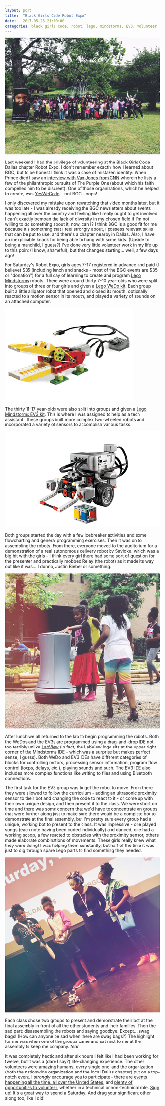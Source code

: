 ```yaml
---
layout: post
title:  "Black Girls Code Robot Expo"
date:   2017-05-26 21:00:00 
categories: black girls code, robot, lego, mindstorms, EV3, volunteer
---
```


![Group photo](https://github.com/jeremy-shannon/jeremy-shannon.github.io/blob/master/images/bgc_robot_expo/group.jpg?raw=true)

Last weekend I had the privilege of volunteering at the [Black Girls Code](http://www.blackgirlscode.com) Dallas chapter Robot Expo. I don't remember exactly how I learned about BGC, but to be honest I think it was a case of mistaken identity: When Prince died I saw an [interview with Van Jones from CNN](https://www.youtube.com/watch?v=cMwH-4pA1NA) wherein he lists a few of the philanthropic pursuits of The Purple One (about which his faith compelled him to be discreet). One of those organizations, which he helped to create, was [YesWeCode](https://www.yeswecode.org)... not BGC - oops! 

I only discovered my mistake upon rewatching that video months later, but it was too late - I was already receiving the BGC newsletters about events happening all over the country and feeling like I really ought to get involved. I can't exactly bemoan the lack of diversity in my chosen field if I'm not willing to *do* something about it, now, can I? I think BGC is a good fit for me because it's something that I feel strongly about, I possess relevant skills that can be put to use, and there's a chapter nearby in Dallas. Also, I have an inexplicable knack for being able to hang with some kids. (Upside to being a manchild, I guess?) I've done very little volunteer work in my life up to this point (I know, shameful), but that changes starting... well, a few days ago!

For Saturday's Robot Expo, girls ages 7-17 registered in advance and paid (I believe) $35 (including lunch and snacks - most of the BGC events are $35 or "donation") for a full day of learning to create and program [Lego Mindstorms](https://www.lego.com/en-us/mindstorms) robots. There were around thirty 7-10 year-olds who were split into groups of three or four girls and given a [Lego WeDo kit](https://education.lego.com/en-us/products/lego-education-wedo-construction-set/9580). Each group built a little alligator robot that opened and closed its mouth, optionally reacted to a motion sensor in its mouth, and played a variety of sounds on an attached computer.

![Lego WeDo](https://github.com/jeremy-shannon/jeremy-shannon.github.io/blob/master/images/bgc_robot_expo/wedo.png?raw=true)

The thirty 11-17 year-olds were also split into groups and given a [Lego Mindstorms EV3 kit](https://www.lego.com/en-us/mindstorms/about-ev3). This is where I was assigned to help as a tech assistant. These groups built more complex two-wheeled robots and incorporated a variety of sensors to accomplish various tasks. 

![Lego EV3](https://github.com/jeremy-shannon/jeremy-shannon.github.io/blob/master/images/bgc_robot_expo/ev3.png?raw=true)

Both groups started the day with a few icebreaker activities and some flowcharting and general programming exercises. Then it was on to assembling the robots. From there, everyone moved to the auditorium for a demonstration of a real autonomous delivery robot by [Savioke](http://www.savioke.com/), which was a big hit with the girls - I think every girl there had some sort of question for the presenter and practically mobbed Relay (the robot) as it made its way out like it was... I dunno, Justin Bieber or something.

![Savioke Relay robot](https://github.com/jeremy-shannon/jeremy-shannon.github.io/blob/master/images/bgc_robot_expo/savioke.jpg?raw=true)

After lunch we all returned to the lab to begin programming the robots. Both the WeDos and the EV3s are programmed using a drag-and-drop IDE not too terribly unlike [LabView](http://www.ni.com/en-us/shop/labview.html) (in fact, the LabView logo sits at the upper right corner of the Mindstorms IDE - which was a surprise but makes perfect sense, I guess). Both WeDo and EV3 IDEs have different categories of blocks for controlling motors, processing sensor information, program flow control (loops, delays, etc.), playing sounds and such. The EV3 IDE also includes more complex functions like writing to files and using Bluetooth connections. 

The first task for the EV3 group was to get the robot to move. From there they were allowed to follow the curriculum - adding an ultrasonic proximity sensor to their bot and changing the code to react to it - or come up with their own unique design, and then present it to the class. We were short on time and there was some concern that we'd have to concentrate on groups that were further along just to make sure there would be a complete bot to demonstrate at the final assembly, but I'm pretty sure every group had a unique, working bot to present to the class. It was impressive - one played songs (each note having been coded individually) and danced, one had a working scoop, a few reacted to obstacles with the proximity sensor, others made elaborate combinations of movements. These girls really knew what they were doing! I was helping them constantly, but half of the time it was just to dig through spare Lego parts to find something they needed.

![Final demonstration](https://github.com/jeremy-shannon/jeremy-shannon.github.io/blob/master/images/bgc_robot_expo/demo.jpg?raw=true)

Each class chose two groups to present and demonstrate their bot at the final assembly in front of all the other students and their families. Then the sad part: disassembling the robots and saying goodbye. Except... swag bags! (How can anyone be sad when there are swag bags?) The highlight for me was when one of the groups came and sat next to me at the assembly to keep me company. *tear* 

It was completely hectic and after six hours I felt like I had been working for twelve, but it was a (dare I say?) life-changing experience. The other volunteers were amazing humans, every single one, and the organization (both the nationwide organization and the local Dallas chapter) put on a top-notch event. I *strongly* encourage you to participate - there are [events happening all the time, all over the United States](http://www.blackgirlscode.com/programsevents.html), and [plenty of opportunities to volunteer](http://blackgirlscode.ivolunteer.com/), whether in a technical or non-technical role. [Sign up!](http://www.blackgirlscode.com/volunteer-signup.html) It's a great way to spend a Saturday. And drag your significant other along too, like I did!
